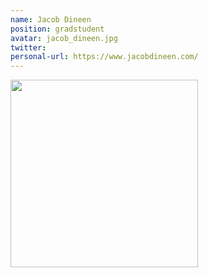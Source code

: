 ```yaml
---
name: Jacob Dineen
position: gradstudent
avatar: jacob_dineen.jpg
twitter: 
personal-url: https://www.jacobdineen.com/
---
```


<img width="300" src="{{site.baseurl}}/images/people/{{page.avatar}}" data-action="zoom">
